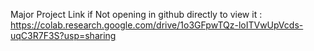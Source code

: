 Major Project Link if Not opening in github directly to view it : https://colab.research.google.com/drive/1o3GFpwTQz-loITVwUpVcds-uqC3R7F3S?usp=sharing
